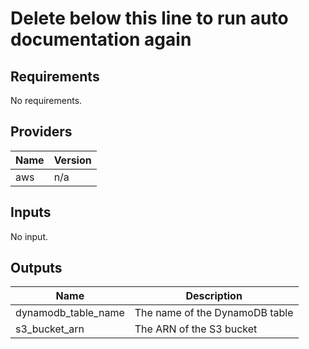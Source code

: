 # Delete below this line to run auto documentation again
  
## Requirements

No requirements.

## Providers

| Name | Version |
|------|---------|
| aws | n/a |

## Inputs

No input.

## Outputs

| Name | Description |
|------|-------------|
| dynamodb\_table\_name | The name of the DynamoDB table |
| s3\_bucket\_arn | The ARN of the S3 bucket |

